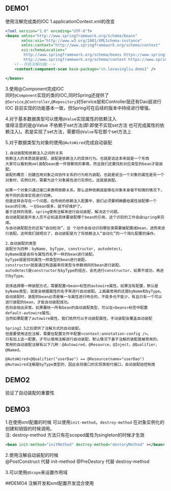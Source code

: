 ## DEMO1
使用注解完成类的IOC
1.applicationContext.xml的改变
```xml
<?xml version="1.0" encoding="UTF-8"?>
<beans xmlns="http://www.springframework.org/schema/beans"
       xmlns:xsi="http://www.w3.org/2001/XMLSchema-instance"
       xmlns:context="http://www.springframework.org/schema/context"
       xsi:schemaLocation="
        http://www.springframework.org/schema/beans https://www.springframework.org/schema/beans/spring-beans.xsd
        http://www.springframework.org/schema/context https://www.springframework.org/schema/context/spring-context.xsd">
    <!--开启注解扫描:-->
    <context:component-scan base-package="cn.lovovingliu.demo1" />

</beans>
```
3.使用@Component完成IOC  
同时`@Component`实现的类的IOC,同时Spring还提供了`@Service`,`@Controller`,`@Repository`对Service层和Controller层还有Dao层进行IOC
目前实现的功能基本一致，但Spring可在后续的版本中持续进行增强。

4.对于基本数据类型可以使用`@Value`实现属性的依赖注入  
值得注意的是@Value 不依赖于set方法(即:即使不实现set方法 也可完成属性的依赖注入)。若是实现了set方法，需要将`@Value`写在那个set方法上

5.对于数据类型为对象的使用`@AutoWired`完成自动装配
```
1.自动装配和依赖注入之间的关系
依赖注入的本质就是装配，装配是依赖注入的具体行为。也就是说这本来就是一个东西
大家可以看到用xml装配bean是一件很繁琐的事情，而且我们还要找到对应类型的bean才能装配。
装配的概念：创建应用对象之间协作关系的行为称为装配。也就是说当一个对象的属性是另一个对象时，实例化时，需要为这个对象属性进行实例化。这就是装配。

如果一个对象只通过接口来表明依赖关系，那么这种依赖就能够在对象本身毫不知情的情况下，用不同的具体实现进行切换。
但是这样会存在一个问题，在传统的依赖注入配置中，我们必须要明确要给属性装配哪一个bean的引用，一旦bean很多，就不好维护了。
基于这样的场景，spring使用注解来进行自动装配，解决这个问题。
自动装配就是开发人员不必知道具体要装配哪个bean的引用，这个识别的工作会由spring来完成。
与自动装配配合的还有“自动检测”，这 个动作会自动识别哪些类需要被配置成bean，进而来进行装配。这样我们就明白了，自动装配是为了将依赖注入“自动化”的一个简化配置的操作。

2.自动装配的类型
装配分为四种：byName, byType, constructor, autodetect。
byName就是会将与属性的名字一样的bean进行装配。
byType就是将同属性一样类型的bean进行装配。
constructor就是通过构造器来将类型与参数相同的bean进行装配。
autodetect是constructor与byType的组合，会先进行constructor，如果不成功，再进行byType。

具体选择哪一种装配方式，需要配置<bean>标签的autowire属性，如果没有配置，默认是byName类型，就是会根据属性的名字来进行自动装配。上面最常用的还是byName和byType。
自动装配时，装配的bean必须是唯一与属性进行吻合的，不能多也不能少，有且只有一个可以进行装配的bean，才能自动装配成功。
否则会抛出异常。如果要统一所有bean的自动装配类型，可以在<beans>标签中配置default-autowire属性。
当然如果配置了autowire属性，我们依然可以手动装配属性，手动装配会覆盖自动装配

Spring2.5之后提供了注解方式的自动装配。
但是要使用这些注解，需要在配置文件中配置<context:annotation-config />。
只有加上这一配置，才可以使用注解进行自动装配，默认情况下基于注解的装配是被禁用的。
常用的自动装配注解有以下几种：@Autowired，@Resource，@Inject，@Qualifier，@Named。

@AutoWired+@Qualifier("userDao") == @Resource(name="userDao")
@Autowired注解是byType类型的，因此会将接口的实现类取代接口，自动装配给控制类
```
## DEMO2 
验证了自动装配的重要性
## DEMO3
1.在使用xml配置的时候 可以使用`init-method`，`destroy-method` 在对象实例化的创建和销毁的时候调用。  
注: destroy-method 方法只有在scoped属性为singleton的时候才生效
```xml
<bean init-method="initMethod" destroy-method="destoryMethod" ></bean>
```
2.使用注解自动装配的时候  
@PostConstruct 代替 init-method
@PreDestory 代替 destroy-method

3.可以使用`@Scope`来设置作用域

##DEMO4 注解开发和xml配置开发混合使用

